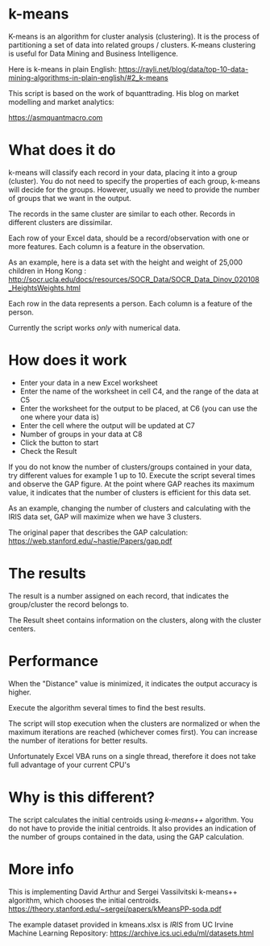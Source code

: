 # k-means

K-means is an algorithm for cluster analysis (clustering). It is the process of partitioning a set of data into related groups / clusters.
K-means clustering is useful for Data Mining and Business Intelligence.

Here is k-means in plain English:
https://rayli.net/blog/data/top-10-data-mining-algorithms-in-plain-english/#2_k-means

This script is based on the work of bquanttrading. His blog on market modelling and market analytics:

https://asmquantmacro.com


# What does it do

k-means will classify each record in your data, placing it into a group (cluster). You do not need to specify the properties of each group, k-means will decide for the groups. However, usually we need to provide the number of groups that we want in the output.

The records in the same cluster are similar to each other. Records in different clusters are dissimilar.

Each row of your Excel data, should be a record/observation with one or more features. Each column is a feature in the observation.

As an example, here is a data set with the height and weight of 25,000 children in Hong Kong : http://socr.ucla.edu/docs/resources/SOCR_Data/SOCR_Data_Dinov_020108_HeightsWeights.html

Each row in the data represents a person. Each column is a feature of the person.

Currently the script works _only_ with numerical data.



# How does it work

* Enter your data in a new Excel worksheet
* Enter the name of the worksheet in cell C4, and the range of the data at C5
* Enter the worksheet for the output to be placed, at C6 (you can use the one where your data is)
* Enter the cell where the output will be updated at C7
* Number of groups in your data at C8
* Click the button to start
* Check the Result

If you do not know the number of clusters/groups contained in your data, try different values for example 1 up to 10. 
Execute the script several times and observe the GAP figure. 
At the point where GAP reaches its maximum value, it indicates that the number of clusters is efficient for this data set.

As an example, changing the number of clusters and calculating with the IRIS data set, GAP will maximize when we have 3 clusters.
	
The original paper that describes the GAP calculation: https://web.stanford.edu/~hastie/Papers/gap.pdf
	
# The results

The result is a number assigned on each record, that indicates the group/cluster the record belongs to.

The Result sheet contains information on the clusters, along with the cluster centers. 


# Performance

When the "Distance" value is minimized, it indicates the output accuracy is higher. 

Execute the algorithm several times to find the best results.

The script will stop execution when the clusters are normalized or when the maximum iterations are reached (whichever comes first).  You can increase the number of iterations for better results.

Unfortunately Excel VBA runs on a single thread, therefore it does not take full advantage of your current CPU's

# Why is this different?

The script calculates the initial centroids using _k-means++_ algorithm. You do not have to provide the initial centroids.
It also provides an indication of the number of groups contained in the data, using the GAP calculation.

# More info

This is implementing David Arthur and Sergei Vassilvitski k-means++ algorithm, which chooses the initial centroids.
https://theory.stanford.edu/~sergei/papers/kMeansPP-soda.pdf

The example dataset provided in kmeans.xlsx is _IRIS_ from UC Irvine Machine Learning Repository: https://archive.ics.uci.edu/ml/datasets.html


